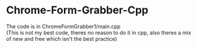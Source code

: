 # Chrome-Form-Grabber-Cpp
The code is in ChromeFormGrabber1/main.cpp
<br>
(This is not my best code, theres no reason to do it in cpp, also theres a mix of new and free which isn't the best practice)
